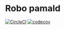 # Robo pamald

[![CircleCI](https://circleci.com/gh/pamald/robo-pamald/tree/1.x.svg?style=svg)](https://circleci.com/gh/pamald/robo-pamald/?branch=1.x)
[![codecov](https://codecov.io/gh/pamald/robo-pamald/branch/1.x/graph/badge.svg?token=HSF16OGPyr)](https://app.codecov.io/gh/pamald/robo-pamald/branch/1.x)
